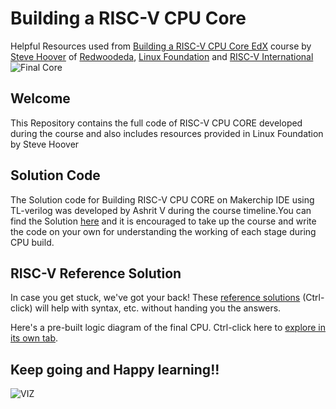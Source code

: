 # Building a RISC-V CPU Core
Helpful Resources used from <a> [Building a RISC-V CPU Core EdX](https://learning.edx.org/course/course-v1:LinuxFoundationX+LFD111x+1T2024/home) </a> course by <a>[Steve Hoover](https://www.linkedin.com/in/steve-hoover-a44b607/)</a> of <a>[Redwoodeda](https://www.redwoodeda.com/)<a/>, <a>[Linux Foundation](https://training.linuxfoundation.org/training/building-a-riscv-cpu-core-lfd111x/)<a/> and <a>[RISC-V International](https://riscv.org/)<a/>
![Final Core](lib/riscv.svg)

## Welcome
This Repository contains the full code of RISC-V CPU CORE developed during the course and also includes resources provided in Linux Foundation by Steve Hoover

## Solution Code
The Solution code for Building RISC-V CPU CORE on Makerchip IDE using TL-verilog was developed by Ashrit V during the course timeline.You can find the Solution <a>[here](https://github.com/Ashritv/Building-a-RISC-V-CPU-Core/blob/main/Riscv_solution_full.tlv)<a/> and it is encouraged to take up the course and write the code on your own for understanding the working of each stage during CPU build.

## RISC-V Reference Solution

In case you get stuck, we've got your back! These <a href="https://makerchip.com/sandbox?code_url=https:%2F%2Fraw.githubusercontent.com%2Fstevehoover%2FLF-Building-a-RISC-V-CPU-Core%2Fmain%2Frisc-v_solutions.tlv" target="_blank" atom_fix="_">reference solutions</a> (Ctrl-click) will help with syntax, etc. without handing you the answers.

Here's a pre-built logic diagram of the final CPU. Ctrl-click here to [explore in its own tab](https://raw.githubusercontent.com/stevehoover/LF-Building-a-RISC-V-CPU-Core/main/lib/riscv.svg).

## Keep going and Happy learning!!

![VIZ](LF_VIZ.png)
